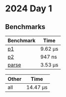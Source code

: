 # 2024 Day 1

## Benchmarks

<!-- BEGIN benches -->
| Benchmark                | Time     |
| ------------------------ | -------- |
| [p1](./src/lib.rs#L10)   | 9.62 µs |
| [p2](./src/lib.rs#L24)   | 947 ns   |
| [parse](./src/lib.rs#L3) | 3.53 µs |
<!-- END benches -->
<!-- BEGIN other_benches -->
| Other | Time      |
| ----- | --------- |
| all   | 14.47 µs |

<!-- END other_benches -->